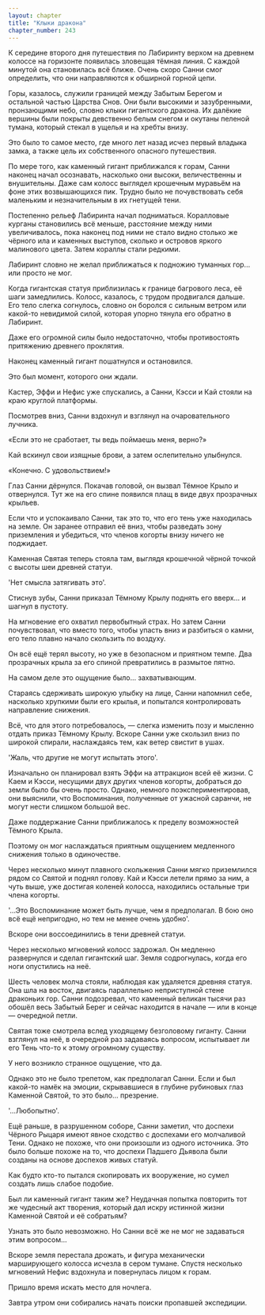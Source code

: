 ```yaml
---
layout: chapter
title: "Клыки дракона"
chapter_number: 243
---
```


К середине второго дня путешествия по Лабиринту верхом на древнем колоссе на горизонте появилась зловещая тёмная линия. С каждой минутой она становилась всё ближе. Очень скоро Санни смог определить, что они направляются к обширной горной цепи.

Горы, казалось, служили границей между Забытым Берегом и остальной частью Царства Снов. Они были высокими и зазубренными, пронзающими небо, словно клыки гигантского дракона. Их далёкие вершины были покрыты девственно белым снегом и окутаны пеленой тумана, который стекал в ущелья и на хребты внизу.

Это было то самое место, где много лет назад исчез первый владыка замка, а также цель их собственного опасного путешествия.

По мере того, как каменный гигант приближался к горам, Санни наконец начал осознавать, насколько они высоки, величественны и внушительны. Даже сам колосс выглядел крошечным муравьём на фоне этих возвышающихся пик. Трудно было не почувствовать себя маленьким и незначительным в их гнетущей тени.

Постепенно рельеф Лабиринта начал подниматься. Коралловые курганы становились всё меньше, расстояние между ними увеличивалось, пока наконец под ними не стало видно столько же чёрного ила и каменных выступов, сколько и островов яркого малинового цвета. Затем кораллы стали редкими.

Лабиринт словно не желал приближаться к подножию туманных гор... или просто не мог.

Когда гигантская статуя приблизилась к границе багрового леса, её шаги замедлились. Колосс, казалось, с трудом продвигался дальше. Его тело слегка согнулось, словно он боролся с сильным ветром или какой-то невидимой силой, которая упорно тянула его обратно в Лабиринт.

Даже его огромной силы было недостаточно, чтобы противостоять притяжению древнего проклятия.

Наконец каменный гигант пошатнулся и остановился.

Это был момент, которого они ждали.

Кастер, Эффи и Нефис уже спускались, а Санни, Кэсси и Кай стояли на краю круглой платформы.

Посмотрев вниз, Санни вздохнул и взглянул на очаровательного лучника.

«Если это не сработает, ты ведь поймаешь меня, верно?»

Кай вскинул свои изящные брови, а затем ослепительно улыбнулся.

«Конечно. С удовольствием!»

Глаз Санни дёрнулся. Покачав головой, он вызвал Тёмное Крыло и отвернулся. Тут же на его спине появился плащ в виде двух прозрачных крыльев.

Если что и успокаивало Санни, так это то, что его тень уже находилась на земле. Он заранее отправил её вниз, чтобы разведать зону приземления и убедиться, что членов когорты внизу ничего не поджидает.

Каменная Святая теперь стояла там, выглядя крошечной чёрной точкой с высоты шеи древней статуи.

'Нет смысла затягивать это'.

Стиснув зубы, Санни приказал Тёмному Крылу поднять его вверх... и шагнул в пустоту.

На мгновение его охватил первобытный страх. Но затем Санни почувствовал, что вместо того, чтобы упасть вниз и разбиться о камни, его тело плавно начало скользить по воздуху.

Он всё ещё терял высоту, но уже в безопасном и приятном темпе. Два прозрачных крыла за его спиной превратились в размытое пятно.

На самом деле это ощущение было... захватывающим.

Стараясь сдерживать широкую улыбку на лице, Санни напомнил себе, насколько хрупкими были его крылья, и попытался контролировать направление снижения.

Всё, что для этого потребовалось, — слегка изменить позу и мысленно отдать приказ Тёмному Крылу. Вскоре Санни уже скользил вниз по широкой спирали, наслаждаясь тем, как ветер свистит в ушах.

'Жаль, что другие не могут испытать этого'.

Изначально он планировал взять Эффи на аттракцион всей её жизни. С Каем и Кэсси, несущими двух других членов когорты, добраться до земли было бы очень просто. Однако, немного поэкспериментировав, они выяснили, что Воспоминания, полученные от ужасной саранчи, не могут нести слишком большой вес.

Даже поддержание Санни приближалось к пределу возможностей Тёмного Крыла.

Поэтому он мог наслаждаться приятным ощущением медленного снижения только в одиночестве.

Через несколько минут плавного скольжения Санни мягко приземлился рядом со Святой и поднял голову. Кай и Кэсси летели прямо за ним, а чуть выше, уже достигая коленей колосса, находились остальные три члена когорты.

'...Это Воспоминание может быть лучше, чем я предполагал. В бою оно всё ещё непригодно, но тем не менее очень удобно'.

Вскоре они воссоединились в тени древней статуи.

Через несколько мгновений колосс задрожал. Он медленно развернулся и сделал гигантский шаг. Земля содрогнулась, когда его ноги опустились на неё.

Шесть человек молча стояли, наблюдая как удаляется древняя статуя. Она шла на восток, двигаясь параллельно неприступной стене драконьих гор. Санни подозревал, что каменный великан тысячи раз обошёл весь Забытый Берег и сейчас находится в начале — или в конце — очередной петли.

Святая тоже смотрела вслед уходящему безголовому гиганту. Санни взглянул на неё, в очередной раз задаваясь вопросом, испытывает ли его Тень что-то к этому огромному существу.

У него возникло странное ощущение, что да.

Однако это не было трепетом, как предполагал Санни. Если и был какой-то намёк на эмоции, скрывавшиеся в глубине рубиновых глаз Каменной Святой, то это было... презрение.

'...Любопытно'.

Ещё раньше, в разрушенном соборе, Санни заметил, что доспехи Чёрного Рыцаря имеют явное сходство с доспехами его молчаливой Тени. Однако не похоже, что они произошли из одного источника. Это было больше похоже на то, что доспехи Падшего Дьявола были созданы на основе доспехов живых статуй.

Как будто кто-то пытался скопировать их вооружение, но сумел создать лишь слабое подобие.

Был ли каменный гигант таким же? Неудачная попытка повторить тот же чудесный акт творения, который дал искру истинной жизни Каменной Святой и её собратьям?

Узнать это было невозможно. Но Санни всё же не мог не задаваться этим вопросом...

Вскоре земля перестала дрожать, и фигура механически марширующего колосса исчезла в сером тумане. Спустя несколько мгновений Нефис вздохнула и повернулась лицом к горам.

Пришло время искать место для ночлега.

Завтра утром они собирались начать поиски пропавшей экспедиции.